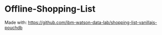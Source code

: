 # Offline-Shopping-List
Made with:  https://github.com/ibm-watson-data-lab/shopping-list-vanillajs-pouchdb
